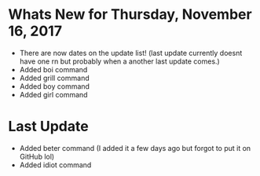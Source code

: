 # Whats New for Thursday, November 16, 2017

- There are now dates on the update list! (last update currently doesnt have one rn but probably when a another last update comes.)
- Added boi command
- Added grill command
- Added boy command
- Added girl command

# Last Update

- Added beter command (I added it a few days ago but forgot to put it on GitHub lol)
- Added idiot command
